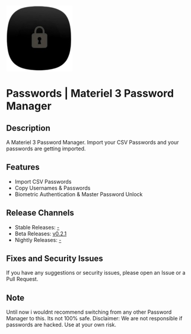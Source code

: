 ![App Icon](https://github.com/CodeSpire-Solutions/Password-Manager-Materiel-3-Expressive/blob/main/fastlane/metadata/android/en-US/images/icon.png)

# Passwords | Materiel 3 Password Manager
## Description
A Materiel 3 Password Manager. Import your CSV Passwords and your passwords are getting imported.

## Features
- Import CSV Passwords
- Copy Usernames & Passwords
- Biometric Authentication & Master Password Unlock

## Release Channels
- Stable Releases: [-](#)
- Beta Releases: [v0.2.1](https://github.com/CodeSpire-Solutions/Password-Manager-Materiel-3-Expressive/releases/tag/0.2.1)
- Nightly Releases: [-](#)

## Fixes and Security Issues
If you have any suggestions or security issues, please open an Issue or a Pull Request.

## Note
Until now i wouldnt recommend switching from any other Password Manager to this. Its not 100% safe. Disclaimer: We are not responsible if passwords are hacked. Use at your own risk.
